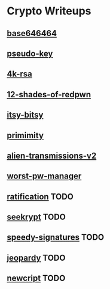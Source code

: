# Crypto Writeups

## [base646464](base646464)

## [pseudo-key](pseudo-key)

## [4k-rsa](4k-rsa)

## [12-shades-of-redpwn](12-shades-of-redpwn)

## [itsy-bitsy](itsy-bitsy)

## [primimity](primimity)

## [alien-transmissions-v2](alien-transmissions-v2)

## [worst-pw-manager](worst-pw-manager)

## [ratification](ratification) TODO

## [seekrypt](seekrypt) TODO

## [speedy-signatures](speedy-signatures) TODO

## [jeopardy](jeopardy) TODO

## [newcript](newcript) TODO
